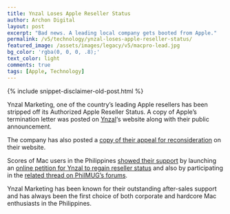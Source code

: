 ```yaml
---
title: Ynzal Loses Apple Reseller Status
author: Archon Digital
layout: post
excerpt: "Bad news. A leading local company gets booted from Apple."
permalink: /v5/technology/ynzal-loses-apple-reseller-status/
featured_image: /assets/images/legacy/v5/macpro-lead.jpg
bg_color: 'rgba(0, 0, 0, .8);'
text_color: light
comments: true
tags: [Apple, Technology]
---
```

{% include snippet-disclaimer-old-post.html %}

Ynzal Marketing, one of the country&#8217;s leading Apple resellers has been stripped off its Authorized Apple Reseller Status. A copy of Apple&#8217;s termination letter was posted on <a href="http://www.ynzal.com/" target="_blank">Ynzal</a>&#8216;s website along with their public announcement.<!--more-->

The company has also posted a <a href="http://www.ynzal.com/appeal1.html" target="_blank">copy of their appeal for reconsideration</a> on their website.

Scores of Mac users in the Philippines <a href="http://www.ynzal.com/support_ltrs1.html" target="_blank">showed their support</a> by launching an <a href="http://www.petitiononline.com/yn0001/petition.html" target="_blank">online petition for Ynzal to regain reseller status</a> and also by participating in the <a href="http://www.philmug.ph/forum/showthread.php?t=38639" target="_blank">related thread on PhilMUG&#8217;s forums</a>.

Ynzal Marketing has been known for their outstanding after-sales support and has always been the first choice of both corporate and hardcore Mac enthusiasts in the Philippines.